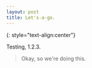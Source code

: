 ```yaml
---
layout: post
title: Let's-a-go.
---
```


{: style="text-align:center"}

 Testing, 1.2.3.

>Okay, so we're doing this.


